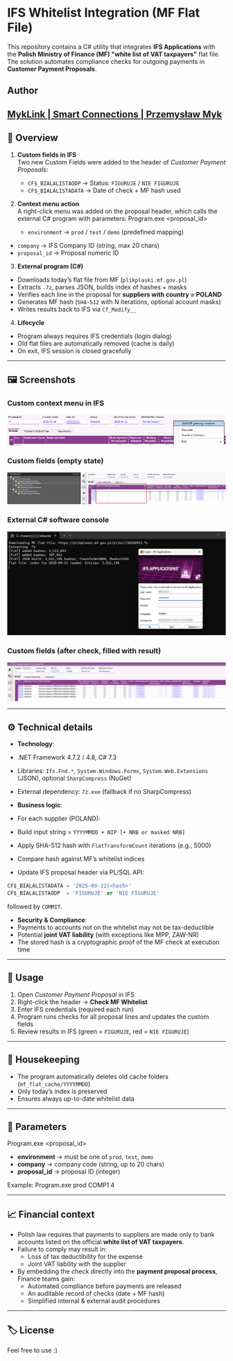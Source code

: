 # IFS Whitelist Integration (MF Flat File)

This repository contains a C# utility that integrates **IFS Applications** with the **Polish Ministry of Finance (MF) "white list of VAT taxpayers"** flat file.  
The solution automates compliance checks for outgoing payments in **Customer Payment Proposals**.

## Author
[MykLink \| Smart Connections \| Przemysław Myk](https://myklink.pl/)
---

## 📖 Overview

1. **Custom fields in IFS**  
   Two new Custom Fields were added to the header of *Customer Payment Proposals*:
   - `CF$_BIALALISTAODP` → Status: `FIGURUJE` / `NIE FIGURUJE`  
   - `CF$_BIALALISTADATA` → Date of check + MF hash used  

2. **Context menu action**  
   A right-click menu was added on the proposal header, which calls the external C# program with parameters:
   Program.exe <environment> <company> <proposal_id>
   - `environment` → `prod` / `test` / `demo` (predefined mapping)  
- `company` → IFS Company ID (string, max 20 chars)  
- `proposal_id` → Proposal numeric ID  

3. **External program (C#)**  
- Downloads today’s flat file from MF (`plikplaski.mf.gov.pl`)  
- Extracts `.7z`, parses JSON, builds index of hashes + masks  
- Verifies each line in the proposal for **suppliers with country = POLAND**  
- Generates MF hash (`SHA-512` with N iterations, optional account masks)  
- Writes results back to IFS via `Cf_Modify__`  

4. **Lifecycle**  
- Program always requires IFS credentials (login dialog)  
- Old flat files are automatically removed (cache is daily)  
- On exit, IFS session is closed gracefully

---

## 🖼 Screenshots

### Custom context menu in IFS
![IFS Custom Menu](ifs_whitelist_custom_menu.png)

### Custom fields (empty state)
![Custom Fields - Empty](ifs_whitelist_nonfilled.png)

### External C# software console
![Console Software](ifs_whitelist_software.png)

### Custom fields (after check, filled with result)
![Custom Fields - Filled](ifs_whitelist_filled.png)

---

## ⚙️ Technical details

- **Technology**:  
- .NET Framework 4.7.2 / 4.8, C# 7.3  
- Libraries: `Ifs.Fnd.*`, `System.Windows.Forms`, `System.Web.Extensions` (JSON), optional `SharpCompress` (NuGet)  
- External dependency: `7z.exe` (fallback if no SharpCompress)  

- **Business logic**:  
- For each supplier (POLAND):  
 - Build input string = `YYYYMMDD + NIP [+ NRB or masked NRB]`  
 - Apply SHA-512 hash with `FlatTransformCount` iterations (e.g., 5000)  
 - Compare hash against MF’s whitelist indices  
- Update IFS proposal header via PL/SQL API:  
 ```sql
 CF$_BIALALISTADATA = '2025-09-22|<hash>'
 CF$_BIALALISTAODP  = 'FIGURUJE' or 'NIE FIGURUJE'
 ```
 followed by `COMMIT`.

- **Security & Compliance**:  
- Payments to accounts not on the whitelist may not be tax-deductible  
- Potential **joint VAT liability** (with exceptions like MPP, ZAW-NR)  
- The stored hash is a cryptographic proof of the MF check at execution time  

---

## 🚀 Usage

1. Open *Customer Payment Proposal* in IFS  
2. Right-click the header → **Check MF Whitelist**  
3. Enter IFS credentials (required each run)  
4. Program runs checks for all proposal lines and updates the custom fields  
5. Review results in IFS (green = `FIGURUJE`, red = `NIE FIGURUJE`)

---

## 🧹 Housekeeping

- The program automatically deletes old cache folders (`mf_flat_cache/YYYYMMDD`)  
- Only today’s index is preserved  
- Ensures always up-to-date whitelist data  

---

## 📌 Parameters
Program.exe <environment> <company> <proposal_id>

- **environment** → must be one of `prod`, `test`, `demo`  
- **company** → company code (string, up to 20 chars)  
- **proposal_id** → proposal ID (integer)

Example:
Program.exe prod COMP1 4



---

## 📈 Financial context

- Polish law requires that payments to suppliers are made only to bank accounts listed on the official **white list of VAT taxpayers**.  
- Failure to comply may result in:
  - Loss of tax deductibility for the expense  
  - Joint VAT liability with the supplier  
- By embedding the check directly into the **payment proposal process**, Finance teams gain:
  - Automated compliance before payments are released  
  - An auditable record of checks (date + MF hash)  
  - Simplified internal & external audit procedures  

---

## 🏷 License

Feel free to use :)


